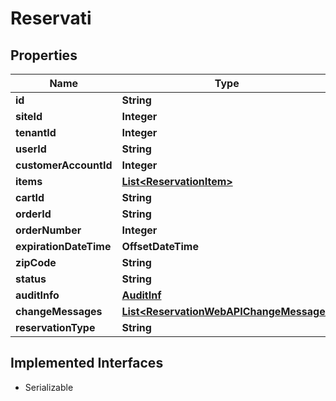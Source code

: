 

# Reservati


## Properties

| Name | Type | Description | Notes |
|------------ | ------------- | ------------- | -------------|
|**id** | **String** |  |  [optional] |
|**siteId** | **Integer** |  |  [optional] |
|**tenantId** | **Integer** |  |  [optional] |
|**userId** | **String** |  |  [optional] |
|**customerAccountId** | **Integer** |  |  [optional] |
|**items** | [**List&lt;ReservationItem&gt;**](ReservationItem.md) |  |  [optional] |
|**cartId** | **String** |  |  [optional] |
|**orderId** | **String** |  |  [optional] |
|**orderNumber** | **Integer** |  |  [optional] |
|**expirationDateTime** | **OffsetDateTime** |  |  [optional] |
|**zipCode** | **String** |  |  [optional] |
|**status** | **String** |  |  [optional] |
|**auditInfo** | [**AuditInf**](AuditInf.md) |  |  [optional] |
|**changeMessages** | [**List&lt;ReservationWebAPIChangeMessage&gt;**](ReservationWebAPIChangeMessage.md) |  |  [optional] |
|**reservationType** | **String** |  |  [optional] |


## Implemented Interfaces

* Serializable


